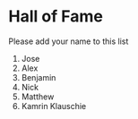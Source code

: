 # Hall of Fame
Please add your name to this list

1. Jose
2. Alex
3. Benjamin
4. Nick
5. Matthew
6. Kamrin Klauschie
